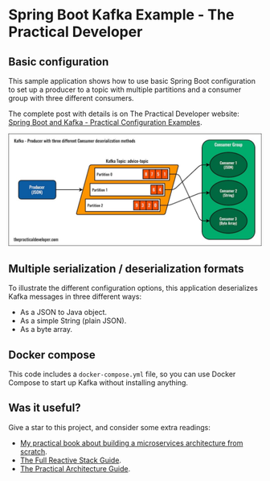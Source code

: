 # Spring Boot Kafka Example - The Practical Developer

## Basic configuration

This sample application shows how to use basic Spring Boot configuration to set up a producer to a topic with multiple partitions and a consumer group with three different consumers.

The complete post with details is on The Practical Developer website: [Spring Boot and Kafka - Practical Configuration Examples](https://thepracticaldeveloper.com/spring-boot-kafka-config/).

[![Kafka Configuration Example](img/kafka-configuration-example.jpg)](https://thepracticaldeveloper.com/spring-boot-kafka-config/)

## Multiple serialization / deserialization formats

To illustrate the different configuration options, this application deserializes Kafka messages in three different ways:

* As a JSON to Java object.
* As a simple String (plain JSON).
* As a byte array.

## Docker compose

This code includes a `docker-compose.yml` file, so you can use Docker Compose to start up Kafka without installing anything.

## Was it useful?

Give a star to this project, and consider some extra readings:

* [My practical book about building a microservices architecture from scratch](https://amzn.to/3nADn4q).
* [The Full Reactive Stack Guide](https://leanpub.com/full-reactive/).
* [The Practical Architecture Guide](https://leanpub.com/practical-software-architecture).
